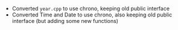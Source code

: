 - Converted `year.cpp` to use chrono, keeping old public interface
- Converted Time and Date to use chrono, also keeping old public interface (but adding some new functions)